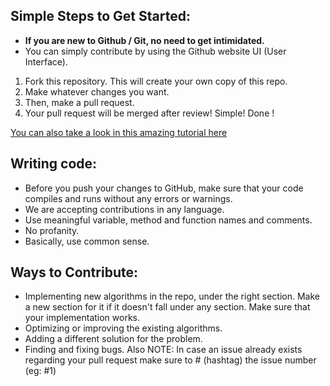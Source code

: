 ## Simple Steps to Get Started:

* **If you are new to Github / Git, no need to get intimidated.**
* You can simply contribute by using the Github website UI (User Interface).

1. Fork this repository. This will create your own copy of this repo.
2. Make whatever changes you want.
3. Then, make a pull request.
4. Your pull request will be merged after review! Simple! Done ! 

[You can also take a look in this amazing tutorial here](https://github.com/firstcontributions/first-contributions)

## Writing code:

* Before you push your changes to GitHub, make sure that your code compiles and runs without any errors or warnings. 
* We are accepting contributions in any language.
* Use meaningful variable, method and function names and comments.
* No profanity.
* Basically, use common sense.

## Ways to Contribute:
* Implementing new algorithms in the repo, under the right section. Make a new section for it if it doesn't fall under any section. Make sure that your implementation works.
* Optimizing or improving the existing algorithms.
* Adding a different solution for the problem.
* Finding and fixing bugs.
Also NOTE: In case an issue already exists regarding your pull request make sure to # (hashtag) the issue number (eg: #1)
